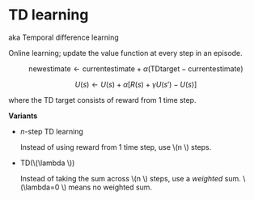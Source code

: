 # TD learning

aka Temporal difference learning

Online learning; update the value function at every step in an episode.

$$
\text{newestimate} \leftarrow \text{currentestimate} + \alpha(\text{TDtarget}-\text{currentestimate})
$$

$$
U(s) \leftarrow U(s) + \alpha[R(s) + \gamma U(s') - U(s)]
$$

where the TD target consists of reward from 1 time step.

**Variants**

- $n$-step TD learning
    
    Instead of using reward from 1 time step, use \\(n \\) steps.
    
- TD(\\(\lambda \\))
    
    Instead of taking the sum across \\(n \\) steps, use a *weighted* sum. \\(\lambda=0 \\) means no weighted sum.
